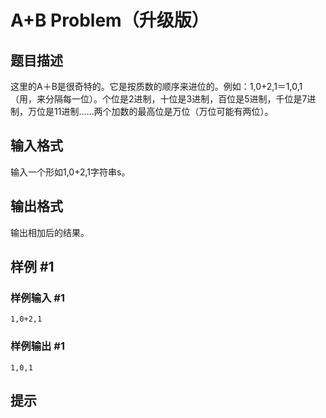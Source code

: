 # A+B Problem（升级版）

## 题目描述

这里的A＋B是很奇特的。它是按质数的顺序来进位的。例如：1,0+2,1＝1,0,1（用，来分隔每一位）。个位是2进制，十位是3进制，百位是5进制，千位是7进制，万位是11进制……两个加数的最高位是万位（万位可能有两位）。



## 输入格式

输入一个形如1,0+2,1字符串s。


## 输出格式

输出相加后的结果。



## 样例 #1

### 样例输入 #1
```
1,0+2,1
```

### 样例输出 #1

```
1,0,1
```

## 提示


